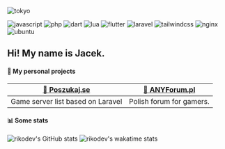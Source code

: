 ![tokyo](https://i.imgur.com/Xv9MXfC.gif)

![javascript](https://img.shields.io/badge/JavaScript-323330?style=for-the-badge&logo=javascript&logoColor=F7DF1E) ![php](https://img.shields.io/badge/PHP-777BB4?style=for-the-badge&logo=php&logoColor=white) ![dart](https://img.shields.io/badge/Dart-0175C2?style=for-the-badge&logo=dart&logoColor=white) ![lua](https://img.shields.io/badge/Lua-2C2D72?style=for-the-badge&logo=lua&logoColor=white) ![flutter](https://img.shields.io/badge/Flutter-02569B?style=for-the-badge&logo=flutter&logoColor=white) ![laravel](https://img.shields.io/badge/Laravel-FF2D20?style=for-the-badge&logo=laravel&logoColor=white) ![tailwindcss](https://img.shields.io/badge/Tailwind_CSS-38B2AC?style=for-the-badge&logo=tailwind-css&logoColor=white) ![nginx](https://img.shields.io/badge/Nginx-009639?style=for-the-badge&logo=nginx&logoColor=white) ![ubuntu](https://img.shields.io/badge/Ubuntu-E95420?style=for-the-badge&logo=ubuntu&logoColor=white)

## Hi! My name is Jacek.

#### 📁 My personal projects
| [👾 Poszukaj.se](https://poszukaj.se) | [💬 ANYForum.pl](https://anyforum.pl) |
| ------------------------------------- |:--------------------------------------:|
| Game server list based on Laravel     | Polish forum for gamers.               |

#### 📊 Some stats
![rikodev's GitHub stats](https://github-readme-stats.vercel.app/api?username=RikoDEV&show_icons=true)
![rikodev's wakatime stats](https://github-readme-stats.vercel.app/api/wakatime?username=RikoDEV)
